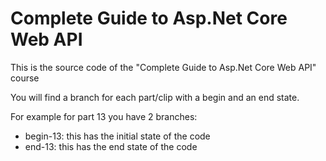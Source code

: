 # Complete Guide to Asp.Net Core Web API
This is the source code of the "Complete Guide to Asp.Net Core Web API" course

You will find a branch for each part/clip with a begin and an end state.

For example for part 13 you have 2 branches:
- begin-13: this has the initial state of the code
- end-13: this has the end state of the code
